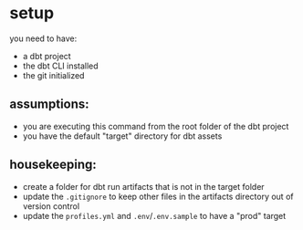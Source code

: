 # setup

you need to have:  
- a dbt project
- the dbt CLI installed
- the git initialized

## assumptions:  
- you are executing this command from the root folder of the dbt project
- you have the default "target" directory for dbt assets

## housekeeping:  
- create a folder for dbt run artifacts that is not in the target folder
- update the `.gitignore` to keep other files in the artifacts directory out of version control
- update the `profiles.yml` and `.env`/`.env.sample` to have a "prod" target
